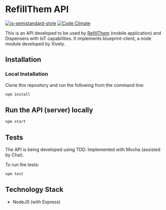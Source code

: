 # RefillThem API

[![js-semistandard-style](https://img.shields.io/badge/code%20style-semistandard-brightgreen.svg?style=flat-square)](https://github.com/Flet/semistandard) [![Code Climate](https://codeclimate.com/github/Altoros/refill-them-api/badges/gpa.svg)](https://codeclimate.com/github/Altoros/refill-them-api)

This is an API developed to be used by [RefillThem](https://github.com/Altoros/refill-them) (mobile application) and Dispensers with IoT capabilities. It implements blueprint-client, a node module developed by Xively.

## Installation

### Local Installation

Clone this repository and run the following from the command line:

```sh
npm install
```

## Run the API (server) locally

```sh
npm start
```

## Tests

The API is being developed using TDD. Implemented with Mocha (assisted by Chai).

To run the tests:
```sh
npm test
```

## Technology Stack

- NodeJS (with Express)